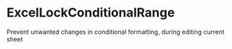 # ExcelLockConditionalRange
Prevent unwanted changes in conditional formatting, during editing current sheet
